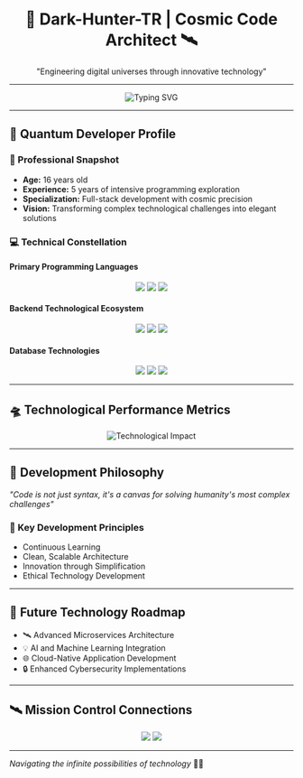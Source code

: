 <h1 align="center">🚀 Dark-Hunter-TR | Cosmic Code Architect 🛰️</h1>
<p align="center">"Engineering digital universes through innovative technology"</p>

---

<p align="center">
  <img src="https://readme-typing-svg.demolab.com?font=Fira+Code&size=24&pause=1000&color=00A5F7&center=true&vCenter=true&width=435&lines=16+Years+Old+Innovator;Full+Stack+Space+Engineer;Technology+Pioneer;Future+Digital+Architect" alt="Typing SVG" />
</p>

---

## 🌠 Quantum Developer Profile

### 🚀 Professional Snapshot
- **Age:** 16 years old
- **Experience:** 5 years of intensive programming exploration
- **Specialization:** Full-stack development with cosmic precision
- **Vision:** Transforming complex technological challenges into elegant solutions

### 💻 Technical Constellation

#### **Primary Programming Languages**
<p align="center">
  <img src="https://img.shields.io/badge/-JavaScript-F7DF1E?style=for-the-badge&logo=javascript&logoColor=black" />
  <img src="https://img.shields.io/badge/-TypeScript-3178C6?style=for-the-badge&logo=typescript&logoColor=white" />
  <img src="https://img.shields.io/badge/-C%23-239120?style=for-the-badge&logo=c-sharp&logoColor=white" />
</p>

#### **Backend Technological Ecosystem**
<p align="center">
  <img src="https://img.shields.io/badge/-Node.js-339933?style=for-the-badge&logo=node.js&logoColor=white" />
  <img src="https://img.shields.io/badge/-Express.js-000000?style=for-the-badge&logo=express&logoColor=white" />
  <img src="https://img.shields.io/badge/-NestJS-E0234E?style=for-the-badge&logo=nestjs&logoColor=white" />
</p>

#### **Database Technologies**
<p align="center">
  <img src="https://img.shields.io/badge/-MongoDB-47A248?style=for-the-badge&logo=mongodb&logoColor=white" />
  <img src="https://img.shields.io/badge/-Redis-DC382D?style=for-the-badge&logo=redis&logoColor=white" />
  <img src="https://img.shields.io/badge/-PostgreSQL-336791?style=for-the-badge&logo=postgresql&logoColor=white" />
</p>

---

## 🛸 Technological Performance Metrics

<p align="center">
  <img src="https://github-readme-stats.vercel.app/api?username=Dark-Hunter-TR&theme=midnight-purple&show_icons=true&count_private=true&include_all_commits=true" alt="Technological Impact" />
</p>

---

## 🌌 Development Philosophy

*"Code is not just syntax, it's a canvas for solving humanity's most complex challenges"*

### 🧠 Key Development Principles
- Continuous Learning
- Clean, Scalable Architecture
- Innovation through Simplification
- Ethical Technology Development

---

## 🚀 Future Technology Roadmap

- 🛰️ Advanced Microservices Architecture
- 💡 AI and Machine Learning Integration
- 🌐 Cloud-Native Application Development
- 🔒 Enhanced Cybersecurity Implementations

---

## 🛰️ Mission Control Connections

<p align="center">
  <a href="mailto:DarkHunter@hotmail.com"><img src="https://img.shields.io/badge/-Mission%20Control-0078D4?style=for-the-badge&logo=microsoft-outlook&logoColor=white" /></a>
  <a href="https://github.com/Dark-Hunter-TR"><img src="https://img.shields.io/badge/-GitHub%20Space%20Station-181717?style=for-the-badge&logo=github&logoColor=white" /></a>
</p>

---

*Navigating the infinite possibilities of technology* 🌠🚀
